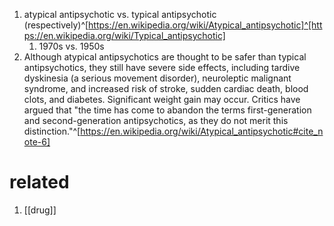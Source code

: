 1. atypical antipsychotic vs. typical antipsychotic (respectively)^[https://en.wikipedia.org/wiki/Atypical_antipsychotic]^[https://en.wikipedia.org/wiki/Typical_antipsychotic]
	1. 1970s vs. 1950s
2. Although atypical antipsychotics are thought to be safer than typical antipsychotics, they still have severe side effects, including tardive dyskinesia (a serious movement disorder), neuroleptic malignant syndrome, and increased risk of stroke, sudden cardiac death, blood clots, and diabetes. Significant weight gain may occur. Critics have argued that "the time has come to abandon the terms first-generation and second-generation antipsychotics, as they do not merit this distinction."^[https://en.wikipedia.org/wiki/Atypical_antipsychotic#cite_note-6]

# related
1. [[drug]]